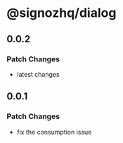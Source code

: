 # @signozhq/dialog

## 0.0.2

### Patch Changes

- latest changes

## 0.0.1

### Patch Changes

- fix the consumption issue
